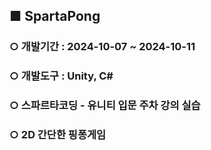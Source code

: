 ## ■ **SpartaPong**
### ○ 개발기간 : 2024-10-07 ~ 2024-10-11
### ○ 개발도구 : Unity, C#
### ○ 스파르타코딩 - 유니티 입문 주차 강의 실습
### ○ 2D 간단한 핑퐁게임
<br>
